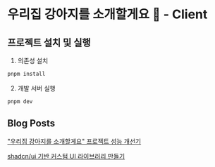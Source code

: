 # 우리집 강아지를 소개할게요 🐶 - Client

## 프로젝트 설치 및 실행

1. 의존성 설치
```bash
pnpm install
```

2. 개발 서버 실행
```bash
pnpm dev
```

## Blog Posts
["우리집 강아지를 소개할게요" 프로젝트 성능 개선기]()   

[shadcn/ui 기반 커스텀 UI 라이브러리 만들기]()

